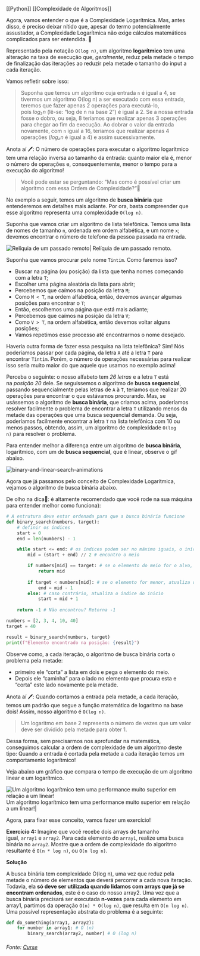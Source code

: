 [[Python]]
[[Complexidade de Algoritmos]]

Agora, vamos entender o que é a Complexidade Logarítmica. Mas, antes disso, é preciso deixar nítido que, apesar do termo potencialmente assustador, a Complexidade Logarítmica não exige cálculos matemáticos complicados para ser entendida. 🙂

Representado pela notação `O(log n)`, um algoritmo **logarítmico** tem uma alteração na taxa de execução que, _geralmente_, reduz pela metade o tempo de finalização das iterações ao reduzir pela metade o tamanho do input a cada iteração.

Vamos refletir sobre isso:

> Suponha que temos um algoritmo cuja entrada `n` é igual a 4, se tivermos um algoritmo O(log n) a ser executado com essa entrada, teremos que fazer apenas 2 operações para executá-lo, pois _log₂n_ (lê-se: “log de n na base 2”) é igual a 2. Se a nossa entrada fosse o dobro, ou seja, 8 teríamos que realizar apenas 3 operações para chegar ao fim da execução. Ao dobrar o valor da entrada novamente, com `n` igual a 16, teríamos que realizar apenas 4 operações (_log₂n_ é igual a 4) e assim sucessivamente.

Anota aí 🖊: O número de operações para executar o algoritmo logarítmico tem uma relação inversa ao tamanho da entrada: quanto maior ela é, menor o número de operações e, consequentemente, menor o tempo para a execução do algoritmo!

> Você pode estar se perguntando: “Mas como é possível criar um algoritmo com essa Ordem de Complexidade?”🤔

No exemplo a seguir, temos um algoritmo de **busca binária** que entenderemos em detalhes mais adiante. Por ora, basta compreender que esse algoritmo representa uma complexidade `O(log n)`.

Suponha que vamos criar um algoritmo de lista telefônica. Temos uma lista de nomes de tamanho `n`, ordenada em ordem alfabética, e um nome `x`; devemos encontrar o número de telefone da pessoa passada na entrada.

![Relíquia de um passado remoto](https://content-assets.betrybe.com/prod/Rel%C3%ADquia%20de%20um%20passado%20remoto.png)|
Relíquia de um passado remoto.

Suponha que vamos procurar pelo nome `Tintim`. Como faremos isso?

- Buscar na página (ou posição) da lista que tenha nomes começando com a letra `T`;
- Escolher uma página aleatória da lista para abrir;
- Percebemos que caímos na posição da letra `M`;
- Como `M < T`, na ordem alfabética, então, devemos avançar algumas posições para encontrar o `T`;
- Então, escolhemos uma página que está mais adiante;
- Percebemos que caímos na posição da letra `V`;
- Como `V > T`, na ordem alfabética, então devemos voltar alguns posições;
- Vamos repetimos esse processo até encontrarmos o nome desejado.

Haveria outra forma de fazer essa pesquisa na lista telefônica? Sim! Nós poderíamos passar por cada página, da letra `A` até a letra `T` para encontrar `Tintim`. Porém, o número de operações necessárias para realizar isso seria muito maior do que aquele que usamos no exemplo acima!

Perceba o seguinte: o nosso alfabeto tem _26 letras_ e a letra `T` está na _posição 20_ dele. Se seguíssemos o algoritmo de **busca sequencial**, passando sequencialmente pelas letras de `A` à `T`, teríamos que realizar 20 operações para encontrar o que estávamos procurando. Mas, se usássemos o algoritmo de **busca binária**, que criamos acima, poderíamos resolver facilmente o problema de encontrar a letra `T` utilizando menos da metade das operações que uma busca sequencial demanda. Ou seja, poderíamos facilmente encontrar a letra `T` na lista telefônica com 10 ou menos passos, obtendo, assim, um algoritmo de complexidade `O(log n)` para resolver o problema.

Para entender melhor a diferença entre um algoritmo de **busca binária**, logarítmico, com um de **busca sequencial**, que é linear, observe o gif abaixo.

![binary-and-linear-search-animations](https://content-assets.betrybe.com/prod/binary-and-linear-search-animations.gif)

Agora que já passamos pelo conceito de Complexidade Logarítmica, vejamos o algoritmo de busca binária abaixo.

De olho na dica👀: é altamente recomendado que você rode na sua máquina para entender melhor como funciona):

```python
# A estrutura deve estar ordenada para que a busca binária funcione
def binary_search(numbers, target):
    # definir os índices
    start = 0
    end = len(numbers) - 1

    while start <= end: # os índices podem ser no máximo iguais, o início não pode ultrapassar o fim
        mid = (start + end) // 2 # encontro o meio

        if numbers[mid] == target: # se o elemento do meio for o alvo, devolve a posição do meio
            return mid
        
        if target < numbers[mid]: # se o elemento for menor, atualiza o índice do fim
            end = mid - 1
        else: # caso contrário, atualiza o índice do inicio
            start = mid + 1
    
    return -1 # Não encontrou? Retorna -1

numbers = [2, 3, 4, 10, 40]
target = 40

result = binary_search(numbers, target)
print(f"Elemento encontrado na posição: {result}")
```

Observe como, a cada iteração, o algoritmo de busca binária corta o problema pela metade:

- primeiro ele “corta” a lista em dois e pega o elemento do meio.
- Depois ele “caminha” para o lado no elemento que procura esta e “corta” este lado novamente pela metade.

Anota aí 🖊: Quando cortamos a entrada pela metade, a cada iteração, temos um padrão que segue a função matemática de logaritmo na base dois! Assim, nosso algoritmo é `O(log n)`.

> Um logaritmo em base 2 representa o número de vezes que um valor deve ser dividido pela metade para obter 1.

Dessa forma, sem precisarmos nos aprofundar na matemática, conseguimos calcular a ordem de complexidade de um algoritmo deste tipo: Quando a entrada é cortada pela metade a cada iteração temos um comportamento logarítmico!

Veja abaixo um gráfico que compara o tempo de execução de um algoritmo linear e um logarítmico.

![Um algoritmo logarítmico tem uma performance muito superior em relação a um linear!](https://content-assets.betrybe.com/prod/Um%20algoritmo%20logar%C3%ADtmico%20tem%20uma%20performance%20muito%20superior%20em%20rela%C3%A7%C3%A3o%20a%20um%20linear!.png)Um algoritmo logarítmico tem uma performance muito superior em relação a um linear!|

Agora, para fixar esse conceito, vamos fazer um exercício!

**Exercício 4:** Imagine que você recebe dois arrays de tamanho igual, `array1` e `array2`. Para cada elemento do `array1`, realize uma busca binária no `array2`. Mostre que a ordem de complexidade do algoritmo resultante é `O(n * log n)`, ou `O(n log n)`.

**Solução**

A busca binária tem complexidade O(log n), uma vez que reduz pela metade o número de elementos que deverá percorrer a cada nova iteração. Todavia, ela **só deve ser utilizada quando lidamos com arrays que já se encontram ordenados**, este é o caso do nosso array2. Uma vez que a busca binária precisará ser executada **n-vezes** para cada elemento em array1, partimos da operação `O(n) * O(log n)`, que resulta em `O(n log n)`. Uma possível representação abstrata do problema é a seguinte:

```python
def do_something(array1, array2):
    for number in array1: # O (n)
        binary_search(array2, number) # O (log n)
```

###### Fonte: [Curse](https://app.betrybe.com/learn/course/5e938f69-6e32-43b3-9685-c936530fd326/module/290e715d-73e3-4b2d-a3c7-4fe113474070/section/1e72f959-dcab-4e2d-948b-6f6e5aef58ab/day/cb6a6831-db64-41b7-9197-6656dc970b75/lesson/38fde804-d1bf-4890-b217-d8811eb44a8d)
